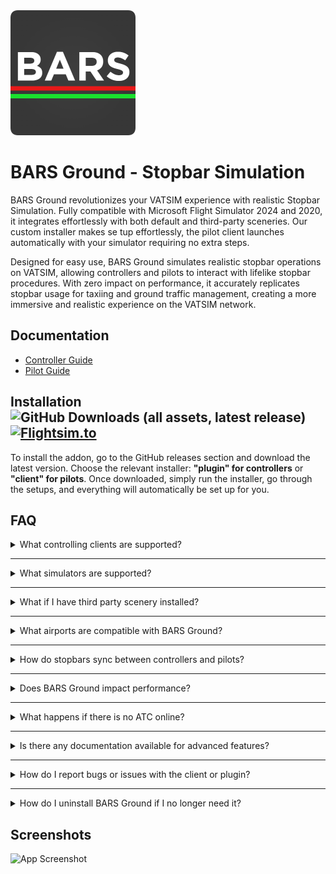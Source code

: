 <img src="https://raw.githubusercontent.com/AussieScorcher/BARS/dev/Assets/BARS.png" width="200" height="200">


# BARS Ground - Stopbar Simulation

BARS Ground revolutionizes your VATSIM experience with realistic Stopbar Simulation. Fully compatible with Microsoft Flight Simulator 2024 and 2020, it integrates effortlessly with both default and third-party sceneries. Our custom installer makes se  tup effortlessly, the pilot client launches automatically with your simulator requiring no extra steps.

Designed for easy use, BARS Ground simulates realistic stopbar operations on VATSIM, allowing controllers and pilots to interact with lifelike stopbar procedures. With zero impact on performance, it accurately replicates stopbar usage for taxiing and ground traffic management, creating a more immersive and realistic experience on the VATSIM network.

## Documentation

- [Controller Guide](controller-guide.md)
- [Pilot Guide](pilot-guide.md)


## Installation ![GitHub Downloads (all assets, latest release)](https://img.shields.io/github/downloads/AussieScorcher/BARS/latest/total) [![Flightsim.to](https://img.shields.io/badge/Flightsim.to-View%20Plugin-blue?logo=flightsim)](https://flightsim.to/)



To install the addon, go to the GitHub releases section and download the latest version. Choose the relevant installer: **"plugin" for controllers** or **"client" for pilots**. Once downloaded, simply run the installer, go through the setups, and everything will automatically be set up for you.

## FAQ

<details>
<summary>What controlling clients are supported? </summary>
<br>
<ul> <li> Answer </li> </ul>
<br>
</details>

---

<details>
<summary> What simulators are supported? </summary>
<br>
<ul> <li> Answer </li> </ul>
<br>
</details>

---

<details>
<summary> What if I have third party scenery installed? </summary>
<br>
<ul> <li> Answer </li> </ul>
<br>
</details>

---

<details>
<summary> What airports are compatible with BARS Ground? </summary>
<br>
<ul> <li> Answer </li> </ul>
<br>
</details>

---

<details>
<summary> How do stopbars sync between controllers and pilots? </summary>
<br>
<ul> <li> Answer </li> </ul>
<br>
</details>

---

<details>
<summary> Does BARS Ground impact performance? </summary>
<br>
<ul> <li> Answer </li> </ul>
<br>
</details>

---

<details>
<summary> What happens if there is no ATC online? </summary>
<br>
<ul> <li> Answer </li> </ul>
<br>
</details>

---

<details>
<summary> Is there any documentation available for advanced features? </summary>
<br>
<ul> <li> Answer </li> </ul>
<br>
</details>

---

<details>
<summary> How do I report bugs or issues with the client or plugin? </summary>
<br>
<ul> <li> Answer </li> </ul>
<br>
</details>

---

<details>
<summary> How do I uninstall BARS Ground if I no longer need it? </summary>
<br>
<ul> <li> Answer </li> </ul>
<br>
</details>

## Screenshots

![App Screenshot](Assets/)


